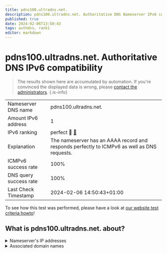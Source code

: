 ```yaml
---
title: pdns100.ultradns.net.
description: pdns100.ultradns.net. Authoritative DNS Nameserver IPv6 compatibility
published: true
date: 2024-02-06T13:50:43
tags: authdns, rank1
editor: markdown
---
```


# pdns100.ultradns.net. Authoritative DNS IPv6 compatibility

> The results shown here are accumulated by automation. If you're convinced the displayed data is wrong, please [contact the administrators](/howto/chat). 
{.is-info}




|   |   |
| - | - |
| Nameserver DNS name | pdns100.ultradns.net.
| Amount IPv6 address | 1
| IPv6 ranking | perfect :1st_place_medal: [🔗](/howto/ranking) |
| Explanation | The nameserver has an AAAA record and responds perfectly to ICMPv6 as well as DNS requests. |
| ICMPv6 success rate | 100%|
| DNS query success rate | 100% |
| Last Check Timestamp | 2024-02-06 14:50:43+01:00 |

To see how this test was performed, please have a look at [our website test criteria howto](/howto/testcriteria/authdns)!


## What is pdns100.ultradns.net. about?




<details>
<summary>Nameserver's IP addresses</summary>

2610:a1:1014::88

</details>



<details>
<summary>Associated domain names</summary>

paypal.com

</details>
